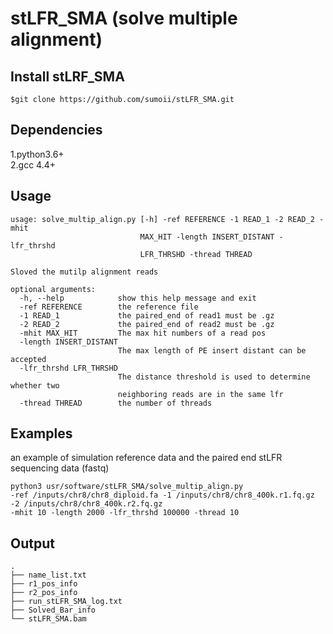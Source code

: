 stLFR_SMA (solve multiple alignment)
====================================

Install stLRF_SMA
------------------------------------
```
$git clone https://github.com/sumoii/stLFR_SMA.git
```
Dependencies
------------------------------------
1.python3.6+  
2.gcc 4.4+

Usage
-----------------------------------
```
usage: solve_multip_align.py [-h] -ref REFERENCE -1 READ_1 -2 READ_2 -mhit
                             MAX_HIT -length INSERT_DISTANT -lfr_thrshd
                             LFR_THRSHD -thread THREAD

Sloved the mutilp alignment reads

optional arguments:
  -h, --help            show this help message and exit
  -ref REFERENCE        the reference file
  -1 READ_1             the paired_end of read1 must be .gz
  -2 READ_2             the paired_end of read2 must be .gz
  -mhit MAX_HIT         The max hit numbers of a read pos
  -length INSERT_DISTANT
                        The max length of PE insert distant can be accepted
  -lfr_thrshd LFR_THRSHD
                        The distance threshold is used to determine whether two
                        neighboring reads are in the same lfr
  -thread THREAD        the number of threads
```

Examples
----------------------------------
an example of simulation reference data and the paired end stLFR sequencing data (fastq)
```
python3 usr/software/stLFR_SMA/solve_multip_align.py
-ref /inputs/chr8/chr8_diploid.fa -1 /inputs/chr8/chr8_400k.r1.fq.gz -2 /inputs/chr8/chr8_400k.r2.fq.gz 
-mhit 10 -length 2000 -lfr_thrshd 100000 -thread 10
```

Output
----------------------------------
```
.
├── name_list.txt
├── r1_pos_info
├── r2_pos_info
├── run_stLFR_SMA_log.txt
├── Solved_Bar_info
└── stLFR_SMA.bam
```

